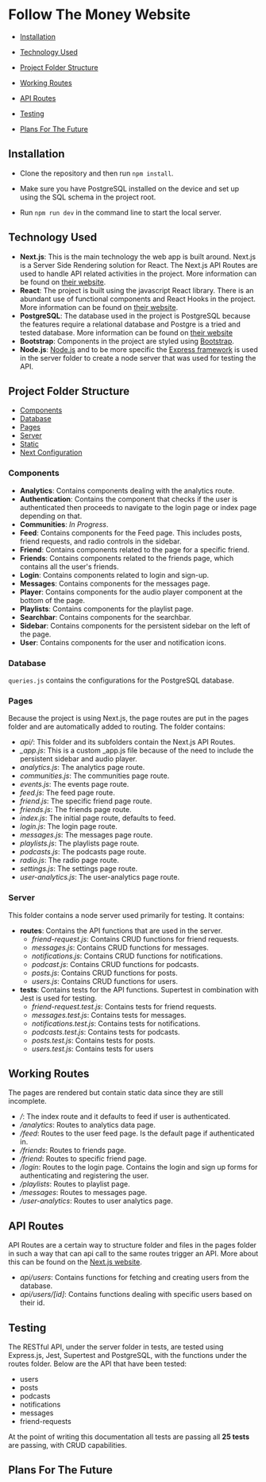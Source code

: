 # Follow The Money Website

* [Installation](#installation)

* [Technology Used](#technology-used)

* [Project Folder Structure](#project-folder-structure)

* [Working Routes](#working-routes)

* [API Routes](#api-routes)

* [Testing](#testing)

* [Plans For The Future](#plans-for-the-future)


## Installation

* Clone the repository and then run `npm install`.

* Make sure you have PostgreSQL installed on the device and set up using the SQL schema in the project root.
* Run `npm run dev` in the command line to start the local server.

## Technology Used
- **Next.js**: This is the main technology the web app is built around. Next.js is a Server Side Rendering solution for         React. The Next.js API Routes are used to handle API related activities in the project. More information can be found on    [their website](https://nextjs.org/).
- **React**: The project is built using the javascript React library. There is an abundant use of functional components and       React Hooks in the project. More information can be found on [their website](https://reactjs.org/).
- **PostgreSQL**: The database used in the project is PostgreSQL because the features require a relational database and Postgre   is a tried and tested database. More information can be found on [their website](https://www.postgresql.org)
- **Bootstrap**: Components in the project are styled using [Bootstrap](https://getbootstrap.com/).
- **Node.js**: [Node.js](https://nodejs.org/en/) and to be more specific the [Express framework](https://expressjs.com) is      used in the server folder to create a node server that was used for testing the API.

## Project Folder Structure

- [Components](#components)
- [Database](#database)
- [Pages](#pages)
- [Server](#server)
- [Static](#static)
- [Next Configuration](#next-config)

### Components

- **Analytics**: Contains components dealing with the analytics route.
- **Authentication**: Contains the component that checks if the user is authenticated then proceeds to navigate to the login page or index page depending on that.
- **Communities**: *In Progress*.
- **Feed**: Contains components for the Feed page. This includes posts, friend requests, and radio controls in the sidebar.
- **Friend**: Contains components related to the page for a specific friend.
- **Friends**: Contains components related to the friends page, which contains all the user's friends.
- **Login**: Contains components related to login and sign-up.
- **Messages**: Contains components for the messages page.
- **Player**: Contains components for the audio player component at the bottom of the page.
- **Playlists**: Contains components for the playlist page.
- **Searchbar**: Contains components for the searchbar.
- **Sidebar**: Contains components for the persistent sidebar on the left of the page.
- **User**: Contains components for the user and notification icons.

### Database

`queries.js` contains the configurations for the PostgreSQL database.

### Pages

Because the project is using Next.js, the page routes are put in the pages folder and are automatically added to routing. The folder contains:

- *api/*: This folder and its subfolders contain the Next.js API Routes.
- *_app.js*: This is a custom \_app.js file because of the need to include the persistent sidebar and audio player.
- *analytics.js*: The analytics page route.
- *communities.js*: The communities page route.
- *events.js*: The events page route.
- *feed.js*: The feed page route.
- *friend.js*: The specific friend page route.
- *friends.js*: The friends page route.
- *index.js*: The initial page route, defaults to feed.
- *login.js*: The login page route.
- *messages.js*: The messages page route.
- *playlists.js*: The playlists page route.
- *podcasts.js*: The podcasts page route.
- *radio.js*: The radio page route.
- *settings.js*: The settings page route.
- *user-analytics.js*: The user-analytics page route.

### Server

This folder contains a node server used primarily for testing. It contains:

- **routes**: Contains the API functions that are used in the server.
  * *friend-request.js*: Contains CRUD functions for friend requests.
  * *messages.js*: Contains CRUD functions for messages.
  * *notifications.js*: Contains CRUD functions for notifications.
  * *podcast.js*: Contains CRUD functions for podcasts.
  * *posts.js*: Contains CRUD functions for posts.
  * *users.js*: Contains CRUD functions for users.
- **tests**: Contains tests for the API functions. Supertest in combination with Jest is used for testing.
  * *friend-request.test.js*: Contains tests for friend requests.
  * *messages.test.js*: Contains tests for messages.
  * *notifications.test.js*: Contains tests for notifications.
  * *podcasts.test.js*: Contains tests for podcasts.
  * *posts.test.js*: Contains tests for posts.
  * *users.test.js*: Contains tests for users

## Working Routes

The pages are rendered but contain static data since they are still incomplete.

- */*: The index route and it defaults to feed if user is authenticated.
- */analytics*: Routes to analytics data page.
- */feed*: Routes to the user feed page. Is the default page if authenticated in.
- */friends*: Routes to friends page.
- */friend*: Routes to specific friend page.
- */login*: Routes to the login page. Contains the login and sign up forms for authenticating and registering the user.
- */playlists*: Routes to playlist page.
- */messages*: Routes to messages page.
- */user-analytics*: Routes to user analytics page.

## API Routes

API Routes are a certain way to structure folder and files in the pages folder in such a way that can api call to the same routes trigger an API. More about this can be found on the [Next.js website](https://nextjs.org/docs/#api-routes).

- *api/users*: Contains functions for fetching and creating users from the database.
- *api/users/[id]*: Contains functions dealing with specific users based on their id.

## Testing

The RESTful API, under the server folder in tests, are tested using Express.js, Jest, Supertest and PostgreSQL, with the functions under the routes folder. Below are the API that have been tested:

- users
- posts
- podcasts
- notifications
- messages
- friend-requests

At the point of writing this documentation all tests are passing all **25 tests** are passing, with CRUD capabilities.

## Plans For The Future

